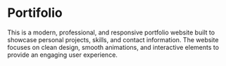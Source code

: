 # Portifolio
This is a modern, professional, and responsive portfolio website built to showcase personal projects, skills, and contact information. The website focuses on clean design, smooth animations, and interactive elements to provide an engaging user experience. 
